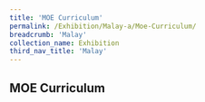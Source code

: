 ```yaml
---
title: 'MOE Curriculum'
permalink: /Exhibition/Malay-a/Moe-Curriculum/
breadcrumb: 'Malay'
collection_name: Exhibition
third_nav_title: 'Malay'
---
```


## MOE Curriculum
